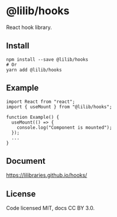 # @lilib/hooks

React hook library.

## Install

```shell
npm install --save @lilib/hooks
# Or
yarn add @lilib/hooks
```

## Example

```tsx
import React from "react";
import { useMount } from "@lilib/hooks";

function Example() {
  useMount(() => {
    console.log("Component is mounted");
  });
  ...
}
```

## Document

https://lilibraries.github.io/hooks/

## License

Code licensed MIT, docs CC BY 3.0.
